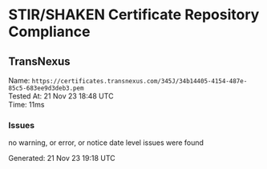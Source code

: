 # STIR/SHAKEN Certificate Repository Compliance

## TransNexus

Name: `https://certificates.transnexus.com/345J/34b14405-4154-487e-85c5-683ee9d3deb3.pem`\
Tested At: 21 Nov 23 18:48 UTC\
Time: 11ms

### Issues

no warning, or error, or notice date level issues were found

Generated: 21 Nov 23 19:18 UTC
